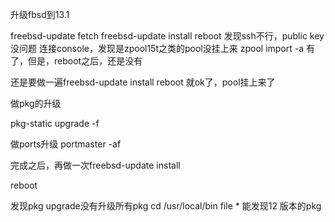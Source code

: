 升级fbsd到13.1

freebsd-update fetch
freebsd-update install
reboot
发现ssh不行，public key没问题
连接console，发现是zpool15t之类的pool没挂上来
zpool import -a
有了，但是，reboot之后，还是没有

还是要做一遍freebsd-update install
reboot
就ok了，pool挂上来了

做pkg的升级

pkg-static upgrade -f

做ports升级
portmaster -af

完成之后，再做一次freebsd-update install

reboot

发现pkg upgrade没有升级所有pkg
cd /usr/local/bin
file * 
能发现12 版本的pkg

